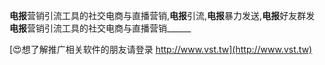 **电报**营销引流工具的社交电商与直播营销,**电报**引流,**电报**暴力发送,**电报**好友群发
**电报**营销引流工具的社交电商与直播营销______

[😍想了解推广相关软件的朋友请登录 http://www.vst.tw](http://www.vst.tw)



